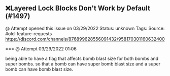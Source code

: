 ## ❌Layered Lock Blocks Don't Work by Default (#1497)
@ Attempt opened this issue on 03/29/2022
Status: unknown
Tags: 
Source: #old-feature-requests https://discord.com/channels/876899628556091432/958170301160632400


=== @ Attempt 03/29/2022 01:06

being able to have a flag that affects bomb blast size for both bombs and super bombs. so that a bomb can have super bomb blast size and a super bomb can have bomb blast size.
